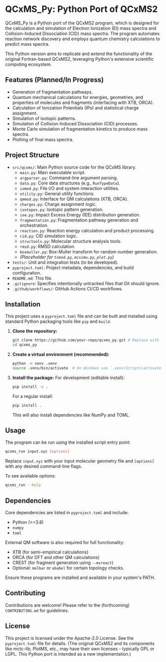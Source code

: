 # QCxMS_Py: Python Port of QCxMS2

QCxMS_Py is a Python port of the QCxMS2 program, which is designed for the calculation and simulation of Electron Ionization (EI) mass spectra and Collision-Induced Dissociation (CID) mass spectra. The program automates reaction network discovery and employs quantum chemistry calculations to predict mass spectra.

This Python version aims to replicate and extend the functionality of the original Fortran-based QCxMS2, leveraging Python's extensive scientific computing ecosystem.

## Features (Planned/In Progress)

*   Generation of fragmentation pathways.
*   Quantum mechanical calculations for energies, geometries, and properties of molecules and fragments (interfacing with XTB, ORCA).
*   Calculation of Ionization Potentials (IPs) and statistical charge assignment.
*   Simulation of isotopic patterns.
*   Simulation of Collision-Induced Dissociation (CID) processes.
*   Monte Carlo simulation of fragmentation kinetics to produce mass spectra.
*   Plotting of final mass spectra.

## Project Structure

*   `src/qcxms/`: Main Python source code for the QCxMS library.
    *   `main.py`: Main executable script.
    *   `argparser.py`: Command-line argument parsing.
    *   `data.py`: Core data structures (e.g., `RunTypeData`).
    *   `iomod.py`: File I/O and system interaction utilities.
    *   `utility.py`: General utility functions.
    *   `qmmod.py`: Interface for QM calculations (XTB, ORCA).
    *   `charges.py`: Charge assignment logic.
    *   `isotopes.py`: Isotopic pattern generation.
    *   `iee.py`: Impact Excess Energy (IEE) distribution generation.
    *   `fragmentation.py`: Fragmentation pathway generation and orchestration.
    *   `reaction.py`: Reaction energy calculation and product processing.
    *   `cid.py`: CID simulation logic.
    *   `structools.py`: Molecular structure analysis tools.
    *   `rmsd.py`: RMSD calculation.
    *   `boxmuller.py`: Box-Muller transform for random number generation.
    *   *(Placeholder for `tsmod.py`, `mcsimu.py`, `plot.py`)*
*   `tests/`: Unit and integration tests (to be developed).
*   `pyproject.toml`: Project metadata, dependencies, and build configuration.
*   `README.md`: This file.
*   `.gitignore`: Specifies intentionally untracked files that Git should ignore.
*   `.github/workflows/`: GitHub Actions CI/CD workflows.

## Installation

This project uses a `pyproject.toml` file and can be built and installed using standard Python packaging tools like `pip` and `build`.

1.  **Clone the repository:**
    ```bash
    git clone https://github.com/your-repo/qcxms_py.git # Replace with actual URL
    cd qcxms_py
    ```

2.  **Create a virtual environment (recommended):**
    ```bash
    python -m venv .venv
    source .venv/bin/activate  # On Windows use `.venv\Scripts\activate`
    ```

3.  **Install the package:**
    For development (editable install):
    ```bash
    pip install -e .
    ```
    For a regular install:
    ```bash
    pip install .
    ```
    This will also install dependencies like NumPy and TOML.

## Usage

The program can be run using the installed script entry point:

```bash
qcxms_run input.xyz [options]
```

Replace `input.xyz` with your input molecular geometry file and `[options]` with any desired command-line flags.

To see available options:
```bash
qcxms_run --help
```

## Dependencies

Core dependencies are listed in `pyproject.toml` and include:
*   Python (>=3.8)
*   `numpy`
*   `toml`

External QM software is also required for full functionality:
*   XTB (for semi-empirical calculations)
*   ORCA (for DFT and other QM calculations)
*   CREST (for fragment generation using `--msreact`)
*   Optional: `molbar` or `obabel` for certain topology checks.

Ensure these programs are installed and available in your system's PATH.

## Contributing

Contributions are welcome! Please refer to the (forthcoming) `CONTRIBUTING.md` for guidelines.

## License

This project is licensed under the Apache-2.0 License. See the `pyproject.toml` file for details.
(The original QCxMS2 and its components like mctc-lib, PlotMS, etc., may have their own licenses - typically GPL or LGPL. This Python port is intended as a new implementation.)
```
